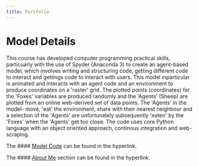 ```yaml
---
title: Portfolio
---
```


# Model Details

This course has developed computer programming practical skills, particuarly with the use of Spyder (Anaconda 3) to create an agent-based model, which involves writing and structuring code, getting different code to interact and gettings code to interact with users. This  model inparticular is animated and interacts with an agent code and an environment to produce coordinates on a 'raster' grid. The plotted points (coordinates) for the 'Foxes' variables are produced randomly and the 'Agents' (Sheep) are plotted from an online web-derived set of data points. The 'Agents' in the model- move, 'eat' the environment, share with their nearest neighbour and a selection of the 'Agents' are unfortunately subsequently 'eaten' by the 'Foxes' when the 'Agents' get too close. The code uses core Python language with an object oriented approach, continous integration and web-scraping.

The #### [Model Code](https://github.com/gy19cp/gy19cp.github.io/blob/master/model.py) can be found in the hyperlink. 

The #### [About Me](https://gy19cp.github.io/about.html) section can be found in the hyperlink. 



